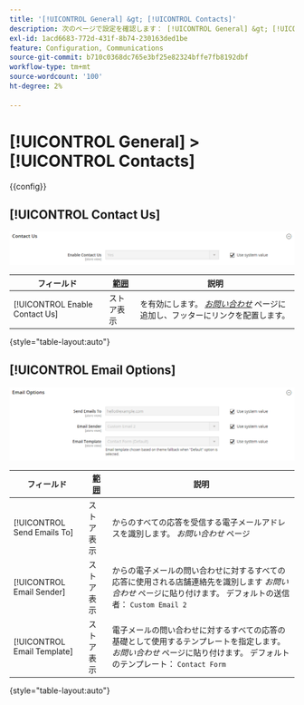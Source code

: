 ```yaml
---
title: '[!UICONTROL General] &gt; [!UICONTROL Contacts]'
description: 次のページで設定を確認します： [!UICONTROL General] &gt; [!UICONTROL Contacts] コマース管理のページ。
exl-id: 1acd6683-772d-431f-8b74-230163ded1be
feature: Configuration, Communications
source-git-commit: b710c0368dc765e3bf25e82324bffe7fb8192dbf
workflow-type: tm+mt
source-wordcount: '100'
ht-degree: 2%

---
```


# [!UICONTROL General] > [!UICONTROL Contacts]

{{config}}

## [!UICONTROL Contact Us]

![お問い合わせ](./assets/contacts-contact-us.png)<!-- zoom -->

<!-- [Contact Us](https://docs.magento.com/user-guide/stores/contact-us.html) -->

| フィールド | [範囲](../../getting-started/websites-stores-views.md#scope-settings) | 説明 |
|--- |--- |--- |
| [!UICONTROL Enable Contact Us] | ストア表示 | を有効にします。 [_お問い合わせ_](../../getting-started/store-details.md#contact-us-form) ページに追加し、フッターにリンクを配置します。 |

{style="table-layout:auto"}

## [!UICONTROL Email Options]

![電子メールオプション](./assets/contacts-email-options.png)<!-- zoom -->

<!-- [Email Options](https://docs.magento.com/user-guide/stores/contact-us.html) -->

| フィールド | [範囲](../../getting-started/websites-stores-views.md#scope-settings) | 説明 |
|--- |--- |--- |
| [!UICONTROL Send Emails To] | ストア表示 | からのすべての応答を受信する電子メールアドレスを識別します。 _お問い合わせ_ ページ |
| [!UICONTROL Email Sender] | ストア表示 | からの電子メールの問い合わせに対するすべての応答に使用される店舗連絡先を識別します _お問い合わせ_ ページに貼り付けます。 デフォルトの送信者： `Custom Email 2` |
| [!UICONTROL Email Template] | ストア表示 | 電子メールの問い合わせに対するすべての応答の基礎として使用するテンプレートを指定します。 _お問い合わせ_ ページに貼り付けます。 デフォルトのテンプレート： `Contact Form` |

{style="table-layout:auto"}
